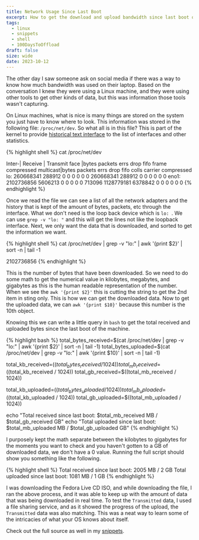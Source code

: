 ```yaml
---
title: Network Usage Since Last Boot
excerpt: How to get the download and upload bandwidth since last boot on Linux
tags: 
  - linux
  - snippets
  - shell
  - 100DaysToOffload
draft: false
size: wide
date: 2023-10-12
---
```


The other day I saw someone ask on social media if there was a way to know how much bandwidth was used on their laptop. Based on the conversation I knew they were using a Linux machine, and they were using other tools to get other kinds of data, but this was information those tools wasn't capturing.

On Linux machines, what is nice is many things are stored on the system you just have to know where to look. This information was stored in the following file: `/proc/net/dev`. So what all is in this file? This is part of the kernel to provide [historical text interface](https://www.kernel.org/doc/html/latest/networking/statistics.html#procfs) to the list of interfaces and other statistics.

{% highlight shell %}
cat /proc/net/dev

Inter-|   Receive                                                |  Transmit
 face |bytes    packets errs drop fifo frame compressed multicast|bytes    packets errs drop fifo colls carrier compressed
    lo: 260668341  288912    0    0    0     0          0         0 260668341  288912    0    0    0     0       0          0
  eno1: 2102736856 5606213    0    0    0     0          0    713096 1128779181 6378842    0    0    0     0       0          0
{% endhighlight %}

Once we read the file we can see a list of all the network adapters and the history that is kept of the amount of bytes, packets, etc through the interface. What we don't need is the loop back device which is `lo: `. We can use `grep -v "lo: "` and this will get the lines not like the loopback interface. Next, we only want the data that is downloaded, and sorted to get the information we want.

{% highlight shell %}
cat /proc/net/dev | grep -v "lo:" | awk '{print $2}' | sort -n | tail -1

2102736856
{% endhighlight %}

This is the number of bytes that have been downloaded. So we need to do some math to get the numerical value in kilobytes, megabytes, and gigabytes as this is the human readable representation of the number. When we see the `awk '{print $2}'` this is cutting the string to get the 2nd item in sting only. This is how we can get the downloaded data. Now to get the uploaded data, we can `awk '{print $10}'` because this number is the 10th object.

Knowing this we can write a little query in `bash` to get the total received and uploaded bytes since the last boot of the machine.

{% highlight bash %}
total_bytes_received=$(cat /proc/net/dev | grep -v "lo:" | awk '{print $2}' | sort -n | tail -1)
total_bytes_uploaded=$(cat /proc/net/dev | grep -v "lo:" | awk '{print $10}' | sort -n | tail -1)

total_kb_received=$((total_bytes_received / 1024))
total_mb_received=$((total_kb_received / 1024))
total_gb_received=$((total_mb_received / 1024))

total_kb_uploaded=$((total_bytes_uploaded / 1024))
total_mb_uploaded=$((total_kb_uploaded / 1024))
total_gb_uploaded=$((total_mb_uploaded / 1024))

echo "Total received since last boot: $total_mb_received MB / $total_gb_received GB"
echo "Total uploaded since last boot: $total_mb_uploaded MB / $total_gb_uploaded GB"
{% endhighlight %}

I purposely kept the math separate between the kilobytes to gigabytes for the moments you want to check and you haven't gotten to a GB of downloaded data, we don't have a 0 value. Running the full script should show you something like the following.

{% highlight shell %}
Total received since last boot: 2005 MB / 2 GB
Total uploaded since last boot: 1081 MB / 1 GB
{% endhighlight %}

I was downloading the Fedora Live CD ISO, and while downloading the file, I ran the above process, and it was able to keep up with the amount of data that was being downloaded in real time. To test the `Transmitted` data, I used a file sharing service, and as it showed the progress of the upload, the `Transmitted` data was also matching. This was a neat way to learn some of the intricacies of what your OS knows about itself.

Check out the full source as well in my [snippets](https://codeberg.org/cjerrington/snippets/src/branch/main/bash/getBandwith.sh).
